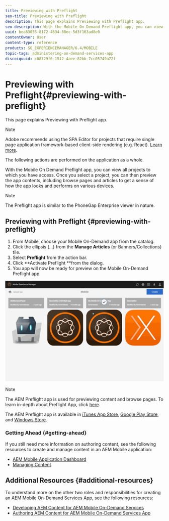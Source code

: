 ```yaml
---
title: Previewing with Preflight
seo-title: Previewing with Preflight
description: This page explains Previewing with Preflight app.
seo-description: With the Mobile On Demand Preflight app, you can view all projects to which you have access. Follow this page to learn more about this.
uuid: bea83055-8172-4634-88ec-5d3f163ad8e0
contentOwner: User
content-type: reference
products: SG_EXPERIENCEMANAGER/6.4/MOBILE
topic-tags: administering-on-demand-services-app
discoiquuid: c08729f6-1512-4aee-82bb-7cc05749a72f
---
```


# Previewing with Preflight{#previewing-with-preflight}

This page explains Previewing with Preflight app.

>[!NOTE]
>
>Adobe recommends using the SPA Editor for projects that require single page application framework-based client-side rendering (e.g. React). [Learn more](/help/sites/developing/using/spa-overview.md).

The following actions are performed on the application as a whole.

With the Mobile On Demand Preflight app, you can view all projects to which you have access. Once you select a project, you can then preview the app contents, including browse pages and articles to get a sense of how the app looks and performs on various devices.

>[!NOTE]
>
>The Preflight app is similar to the PhoneGap Enterprise viewer in nature.

## Previewing with Preflight {#previewing-with-preflight}

1. From Mobile, choose your Mobile On-Demand app from the catalog.
1. Click the ellipsis (...) from the **Manage Articles** (or Banners/Collections) tile.
1. Select **Preflight** from the action bar.
1. Click **Activate Preflight **from the dialog.
1. You app will now be ready for preview on the Mobile On-Demand Preflight app.

![](assets/chlimage_1-8.gif)

>[!NOTE]
>
>The AEM Preflight app is used for previewing content and browse pages. To learn in-depth about Preflight App, click [here](https://helpx.adobe.com/digital-publishing-solution/help/preflight-app.html).
>
>The AEM Preflight app is available in [iTunes App Store](https://itunes.apple.com/us/app/adobe-experience-manager-mobile/id1042687518?mt=8), [Google Play Store](https://play.google.com/store/apps/details?id=com.adobe.dps.preflight&hl=en), and [Windows Store](https://www.microsoft.com/en-us/store/p/adobe-experience-manager-mobile-preflight/9nblggh5wmxq).

### Getting Ahead {#getting-ahead}

If you still need more information on authoring content, see the following resources to create and manage content in an AEM Mobile application:

* [AEM Mobile Application Dashboard](/help/mobile/mobile-apps-ondemand-application-dashboard.md)
* [Managing Content](/help/mobile/mobile-apps-ondemand-manage-content-ondemand.md)

## Additional Resources {#additional-resources}

To understand more on the other two roles and responsibilities for creating an AEM Mobile On-Demand Services App, see the following resources:

* [Developing AEM Content for AEM Mobile On-Demand Services](/help/mobile/aem-mobile-on-demand.md)
* [Authoring AEM Content for AEM Mobile On-Demand Services App](/help/mobile/mobile-apps-ondemand.md)

